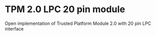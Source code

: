 # TPM 2.0 LPC 20 pin module
Open implementation of Trusted Platform Module 2.0 with 20 pin LPC interface

